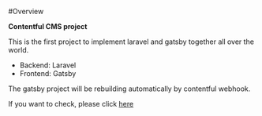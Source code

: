 #Overview

**Contentful CMS project**

This is the first project to implement laravel and gatsby together all over the world.

- Backend: Laravel
- Frontend: Gatsby

The gatsby project will be rebuilding automatically by contentful webhook.

If you want to check, please click [here](https://lost-art.com)
